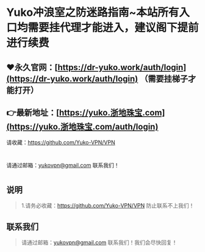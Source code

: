 Yuko冲浪室之防迷路指南~本站所有入口均需要挂代理才能进入，建议阁下提前进行续费
==== 
:heart:永久官网：[https://dr-yuko.work/auth/login](https://dr-yuko.work/auth/login) （需要挂梯子才能打开）
-------
:point_right:最新地址：[https://yuko.浙地珠宝.com](https://yuko.浙地珠宝.com/auth/login) 
-------
请收藏：https://github.com/Yuko-VPN/VPN
#
请通过邮箱：yukovpn@gmail.com 联系我们！
#
说明
-------  
>1.请务必收藏：https://github.com/Yuko-VPN/VPN
 防止联系不上我们！

联系我们
-------
>请通过邮箱：yukovpn@gmail.com 联系我们！我们会尽快回复！
